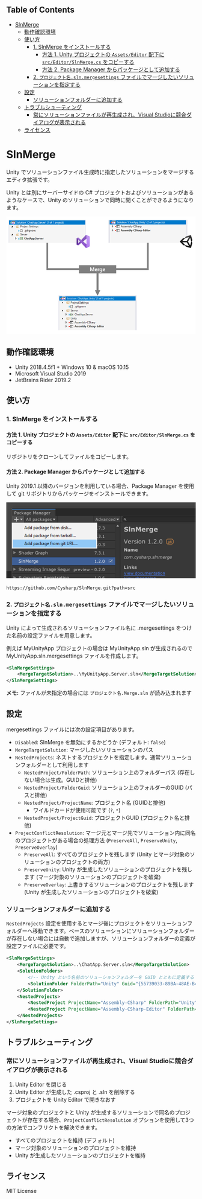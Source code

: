 <!-- START doctoc generated TOC please keep comment here to allow auto update -->
<!-- DON'T EDIT THIS SECTION, INSTEAD RE-RUN doctoc TO UPDATE -->
## Table of Contents

- [SlnMerge](#slnmerge)
  - [動作確認環境](#%E5%8B%95%E4%BD%9C%E7%A2%BA%E8%AA%8D%E7%92%B0%E5%A2%83)
  - [使い方](#%E4%BD%BF%E3%81%84%E6%96%B9)
    - [1. SlnMerge をインストールする](#1-slnmerge-%E3%82%92%E3%82%A4%E3%83%B3%E3%82%B9%E3%83%88%E3%83%BC%E3%83%AB%E3%81%99%E3%82%8B)
      - [方法 1. Unity プロジェクトの `Assets/Editor` 配下に `src/Editor/SlnMerge.cs` をコピーする](#%E6%96%B9%E6%B3%95-1-unity-%E3%83%97%E3%83%AD%E3%82%B8%E3%82%A7%E3%82%AF%E3%83%88%E3%81%AE-assetseditor-%E9%85%8D%E4%B8%8B%E3%81%AB-srceditorslnmergecs-%E3%82%92%E3%82%B3%E3%83%94%E3%83%BC%E3%81%99%E3%82%8B)
      - [方法 2. Package Manager からパッケージとして追加する](#%E6%96%B9%E6%B3%95-2-package-manager-%E3%81%8B%E3%82%89%E3%83%91%E3%83%83%E3%82%B1%E3%83%BC%E3%82%B8%E3%81%A8%E3%81%97%E3%81%A6%E8%BF%BD%E5%8A%A0%E3%81%99%E3%82%8B)
    - [2. `プロジェクト名.sln.mergesettings` ファイルでマージしたいソリューションを指定する](#2-%E3%83%97%E3%83%AD%E3%82%B8%E3%82%A7%E3%82%AF%E3%83%88%E5%90%8Dslnmergesettings-%E3%83%95%E3%82%A1%E3%82%A4%E3%83%AB%E3%81%A7%E3%83%9E%E3%83%BC%E3%82%B8%E3%81%97%E3%81%9F%E3%81%84%E3%82%BD%E3%83%AA%E3%83%A5%E3%83%BC%E3%82%B7%E3%83%A7%E3%83%B3%E3%82%92%E6%8C%87%E5%AE%9A%E3%81%99%E3%82%8B)
  - [設定](#%E8%A8%AD%E5%AE%9A)
    - [ソリューションフォルダーに追加する](#%E3%82%BD%E3%83%AA%E3%83%A5%E3%83%BC%E3%82%B7%E3%83%A7%E3%83%B3%E3%83%95%E3%82%A9%E3%83%AB%E3%83%80%E3%83%BC%E3%81%AB%E8%BF%BD%E5%8A%A0%E3%81%99%E3%82%8B)
  - [トラブルシューティング](#%E3%83%88%E3%83%A9%E3%83%96%E3%83%AB%E3%82%B7%E3%83%A5%E3%83%BC%E3%83%86%E3%82%A3%E3%83%B3%E3%82%B0)
    - [常にソリューションファイルが再生成され、Visual Studioに競合ダイアログが表示される](#%E5%B8%B8%E3%81%AB%E3%82%BD%E3%83%AA%E3%83%A5%E3%83%BC%E3%82%B7%E3%83%A7%E3%83%B3%E3%83%95%E3%82%A1%E3%82%A4%E3%83%AB%E3%81%8C%E5%86%8D%E7%94%9F%E6%88%90%E3%81%95%E3%82%8Cvisual-studio%E3%81%AB%E7%AB%B6%E5%90%88%E3%83%80%E3%82%A4%E3%82%A2%E3%83%AD%E3%82%B0%E3%81%8C%E8%A1%A8%E7%A4%BA%E3%81%95%E3%82%8C%E3%82%8B)
  - [ライセンス](#%E3%83%A9%E3%82%A4%E3%82%BB%E3%83%B3%E3%82%B9)

<!-- END doctoc generated TOC please keep comment here to allow auto update -->

# SlnMerge

Unity でソリューションファイル生成時に指定したソリューションをマージするエディタ拡張です。

Unity とは別にサーバーサイドの C# プロジェクトおよびソリューションがあるようなケースで、Unity のソリューションで同時に開くことができるようになります。

![](docs/images/SlnMerge-Image-01.png)

## 動作確認環境
- Unity 2018.4.5f1 + Windows 10 & macOS 10.15
- Microsoft Visual Studio 2019
- JetBrains Rider 2019.2

## 使い方
### 1. SlnMerge をインストールする
#### 方法 1. Unity プロジェクトの `Assets/Editor` 配下に `src/Editor/SlnMerge.cs` をコピーする
リポジトリをクローンしてファイルをコピーします。

#### 方法 2. Package Manager からパッケージとして追加する
Unity 2019.1 以降のバージョンを利用している場合、Package Manager を使用して git リポジトリからパッケージをインストールできます。

![](docs/images/SlnMerge-Image-02.png)

```
https://github.com/Cysharp/SlnMerge.git?path=src
```

### 2. `プロジェクト名.sln.mergesettings` ファイルでマージしたいソリューションを指定する
Unity によって生成されるソリューションファイル名に .mergesettings をつけた名前の設定ファイルを用意します。

例えば MyUnityApp プロジェクトの場合は MyUnityApp.sln が生成されるので MyUnityApp.sln.mergesettings ファイルを作成します。

```xml
<SlnMergeSettings>
    <MergeTargetSolution>..\MyUnityApp.Server.sln</MergeTargetSolution>
</SlnMergeSettings>
```

**メモ:** ファイルが未指定の場合には `プロジェクト名.Merge.sln` が読み込まれます

## 設定
mergesettings ファイルには次の設定項目があります。

- `Disabled`: SlnMerge を無効にするかどうか (デフォルト: `false`)
- `MergeTargetSolution`: マージしたいソリューションのパス
- `NestedProjects`: ネストするプロジェクトを指定します。通常ソリューションフォルダーとして利用します
    - `NestedProject/FolderPath`: ソリューション上のフォルダーパス (存在しない場合は生成。GUIDと排他)
    - `NestedProject/FolderGuid`: ソリューション上のフォルダーのGUID (パスと排他)
    - `NestedProject/ProjectName`: プロジェクト名 (GUIDと排他)
        - ワイルドカードが使用可能です (`?`, `*`)
    - `NestedProject/ProjectGuid`: プロジェクトGUID (プロジェクト名と排他)
- `ProjectConflictResolution`: マージ元とマージ先でソリューション内に同名のプロジェクトがある場合の処理方法 (`PreserveAll`, `PreserveUnity`, `PreserveOverlay`)
    - `PreserveAll`: すべてのプロジェクトを残します (Unity とマージ対象のソリューションのプロジェクトの両方)
    - `PreserveUnity`: Unity が生成したソリューションのプロジェクトを残します (マージ対象のソリューションのプロジェクトを破棄)
    - `PreserveOverlay`: 上書きするソリューションのプロジェクトを残します (Unity が生成したソリューションのプロジェクトを破棄)

### ソリューションフォルダーに追加する
`NestedProjects` 設定を使用するとマージ後にプロジェクトをソリューションフォルダーへ移動できます。ベースのソリューションにソリューションフォルダーが存在しない場合には自動で追加しますが、ソリューションフォルダーの定義が設定ファイルに必要です。

```xml
<SlnMergeSettings>
    <MergeTargetSolution>..\ChatApp.Server.sln</MergeTargetSolution>
    <SolutionFolders>
        <!-- Unity という名前のソリューションフォルダーを GUID とともに定義する -->
        <SolutionFolder FolderPath="Unity" Guid="{55739033-89BA-48AE-B482-843AFD452468}">
    </SolutionFolder>
    <NestedProjects>
        <NestedProject ProjectName="Assembly-CSharp" FolderPath="Unity" />
        <NestedProject ProjectName="Assembly-CSharp-Editor" FolderPath="Unity" />
    </NestedProjects>
</SlnMergeSettings>
```

## トラブルシューティング
### 常にソリューションファイルが再生成され、Visual Studioに競合ダイアログが表示される
1. Unity Editor を閉じる
2. Unity Editor が生成した .csproj と .sln を削除する
3. プロジェクトを Unity Editor で開きなおす

マージ対象のプロジェクトと Unity が生成するソリューションで同名のプロジェクトが存在する場合、`ProjectConflictResolution` オプションを使用して3つの方法でコンフリクトを解決できます。

- すべてのプロジェクトを維持 (デフォルト)
- マージ対象のソリューションのプロジェクトを維持
- Unity が生成したソリューションのプロジェクトを維持

## ライセンス
MIT License
